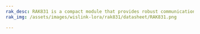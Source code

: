 ```yaml
---
rak_desc: RAK831 is a compact module that provides robust communication between an LPWAN gateway and several LPWAN end-nodes in a wide area. It needs a host system like Raspberry Pi or WisAP (OpenWRT based) or WisCam for proper operation. The host processor can be a PC or MCU that will be connected to RAK831 via USB or SPI. Hence, RAK831 has a wide variety of applications like Smart Metering, IoT, and Machine-to-Machine (M2M).
rak_img: /assets/images/wislink-lora/rak831/datasheet/RAK831.png

---
```


<rk-redirect to="/Product-Categories/WisLink/RAK831/Overview/" />